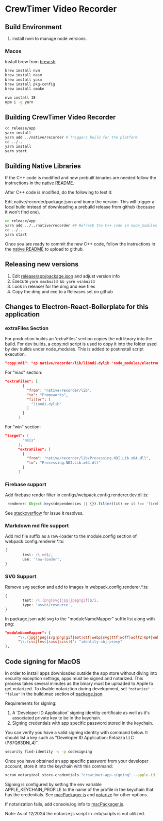 # CrewTimer Video Recorder

## Build Environment

1. Install nvm to manage node versions.

### Macos

Install brew from [brew.sh](https://brew.sh)

```bash
brew install nvm
brew install nasm
brew install yasm
brew install pkg-config
brew install cmake

nvm install 18
npm i -g yarn
```

## Building CrewTimer Video Recorder

```bash
cd release/app
yarn install
yarn add ../native/recorder # Triggers build for the platform
cd ../..
yarn install
yarn start
```

## Building Native Libraries

If the C++ code is modified and new prebuilt binaries are needed follow the instructions in the [native README](native/recorder/README.md).

After C++ code is modified, do the following to test it:

Edit native/recorder/package.json and bump the version. This will trigger a local build instead of downloading a prebuild release from github (because it won't find one).

```bash
cd release/app
yarn add ../../native/recorder ## Refresh the C++ code in node_modules and build it
cd ../..
yarn start
```

Once you are ready to commit the new C++ code, follow the instructions in the [native README](native/recorder/README.md) to upload to github.

## Releasing new versions

1. Edit [release/app/package.json](release/app/package.json) and adjust version info
2. Execute `yarn macbuild && yarn winbuild`
3. Look in release/ for the dmg and exe files
4. Copy the dmg and exe to a Releases set on github

## Changes to Electron-React-Boilerplate for this application

### extraFiles Section

For production builds an 'extraFiles' section copies the ndi library into the build. For dev builds, a copy:ndi script is used to copy it into the folder used by dev builds under node_modules. This is added to postinstall script execution.

```json
"copy:ndi": "cp native/recorder/lib/libndi.dylib 'node_modules/electron/dist/Electron.app/Contents/Frameworks/Electron Framework.framework/Versions/A/Libraries'",
```

For "mac" section:

```json
"extraFiles": [
        {
          "from": "native/recorder/lib",
          "to": "Frameworks",
          "filter": [
            "libndi.dylib"
          ]
        }
      ]
```

For "win" section:

```json
"target": [
        "nsis"
      ],
      "extraFiles": [
        {
          "from": "native/recorder/lib/Processing.NDI.Lib.x64.dll",
          "to": "Processing.NDI.Lib.x64.dll"
        }
      ]
```

### Firebase support

Add firebase render filter in configs/webpack.config.renderer.dev.dll.ts:

```ts
 renderer: Object.keys(dependencies || {}).filter((it) => it !== 'firebase'),
```

See [stackoverflow](https://stackoverflow.com/a/72220505/924369) for issue it resolves.

### Markdown md file support

Add md file suffix as a raw-loader to the module.config section of webpack.config.renderer.\*.ts:

```ts
{
        test: /\.md$/,
        use: 'raw-loader',
}
```

### SVG Support

Remove svg section and add to images in webpack.config.renderer.\*.ts:

```ts
{
        test: /\.(png|svg|jpg|jpeg|gif)$/i,
        type: 'asset/resource',
}
```

In package.json add svg to the "moduleNameMapper" suffix list along with png:

```json
"moduleNameMapper": {
      "\\.(jpg|jpeg|svg|png|gif|eot|otf|webp|svg|ttf|woff|woff2|mp4|webm|wav|mp3|m4a|aac|oga)$": "<rootDir>/.erb/mocks/fileMock.js",
      "\\.(css|less|sass|scss)$": "identity-obj-proxy"
},
```

## Code signing for MacOS

In order to install apps downloaded outside the app store without diving into security exception settings, apps must be signed and notarized. This process takes several minutes as the binary must be uploaded to Apple to get notarized. To disable notariztion during development, set `"notarize" : "false"` in the build.mac section of [package.json](package.json)

Requirements for signing:

1. A 'Developer ID Application' signing identity certificate as well as it's associated private key to be in the keychain.
2. Signing credentials with app specific password stored in the keychain.

You can verify you have a valid signing identity with command below. It should list a key such as "Developer ID Application: Entazza LLC (P87Q63DNL4)".

```bash
security find-identity -v -p codesigning
```

Once you have obtained an app specific password from your developer account, store it into the keychain with this command:

```bash
xcrun notarytool store-credentials "crewtimer-app-signing" --apple-id "glenne@engel.org" --team-id P87Q63DNL4 --password app-specific-passord-hash
```

Signing is configured by setting the env variable APPLE_KEYCHAIN_PROFILE to the name of the profile in the keychain that has the credentials. See [macPackager.js](node_modules/app-builder-lib/out/macPackager.js) and [notarize](https://github.com/electron/notarize) for other options.

If notarization fails, add console.log info to [macPackager.js](node_modules/app-builder-lib/out/macPackager.js).

Note: As of 12/2024 the notarize.js script in .erb/scripts is not utilized.
